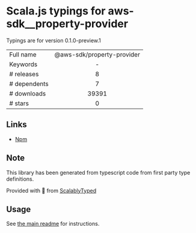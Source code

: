 
# Scala.js typings for aws-sdk__property-provider

Typings are for version 0.1.0-preview.1



|                    |                 |
| ------------------ | :-------------: |
| Full name          | @aws-sdk/property-provider |
| Keywords           | - |
| # releases         | 8 |
| # dependents       | 7 |
| # downloads        | 39391 |
| # stars            | 0 |

## Links
- [Npm](https://www.npmjs.com/package/%40aws-sdk%2Fproperty-provider)
    


## Note
This library has been generated from typescript code from first party type definitions.

Provided with :purple_heart: from [ScalablyTyped](https://github.com/oyvindberg/ScalablyTyped)

## Usage
See [the main readme](../../readme.md) for instructions.


